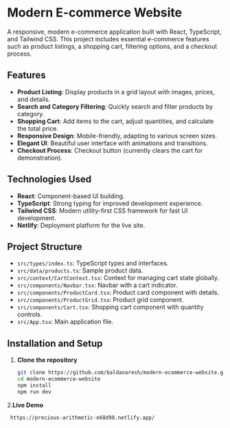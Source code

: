 # Modern E-commerce Website

A responsive, modern e-commerce application built with React, TypeScript, and Tailwind CSS. 
This project includes essential e-commerce features such as product listings, a shopping cart, filtering options, and a checkout process.

## Features

- **Product Listing**: Display products in a grid layout with images, prices, and details.
- **Search and Category Filtering**: Quickly search and filter products by category.
- **Shopping Cart**: Add items to the cart, adjust quantities, and calculate the total price.
- **Responsive Design**: Mobile-friendly, adapting to various screen sizes.
- **Elegant UI**: Beautiful user interface with animations and transitions.
- **Checkout Process**: Checkout button (currently clears the cart for demonstration).

## Technologies Used

- **React**: Component-based UI building.
- **TypeScript**: Strong typing for improved development experience.
- **Tailwind CSS**: Modern utility-first CSS framework for fast UI development.
- **Netlify**: Deployment platform for the live site.

## Project Structure

- `src/types/index.ts`: TypeScript types and interfaces.
- `src/data/products.ts`: Sample product data.
- `src/context/CartContext.tsx`: Context for managing cart state globally.
- `src/components/Navbar.tsx`: Navbar with a cart indicator.
- `src/components/ProductCard.tsx`: Product card component with details.
- `src/components/ProductGrid.tsx`: Product grid component.
- `src/components/Cart.tsx`: Shopping cart component with quantity controls.
- `src/App.tsx`: Main application file.

## Installation and Setup

1. **Clone the repository**
   ```bash
   git clone https://github.com/baldanaresh/modern-ecommerce-website.git
   cd modern-ecommerce-website
   npm install
   npm run dev
2.**Live Demo**
 ```bash
  https://precious-arithmetic-e68d98.netlify.app/
